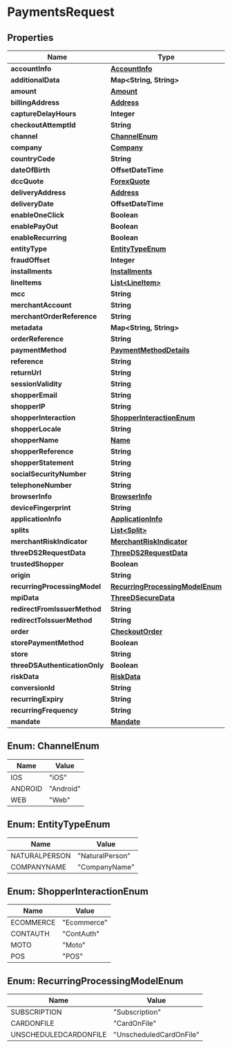 

# PaymentsRequest


## Properties

| Name | Type | Description | Notes |
|------------ | ------------- | ------------- | -------------|
|**accountInfo** | [**AccountInfo**](AccountInfo.md) |  |  [optional] |
|**additionalData** | **Map&lt;String, String&gt;** |  |  [optional] |
|**amount** | [**Amount**](Amount.md) |  |  [optional] |
|**billingAddress** | [**Address**](Address.md) |  |  [optional] |
|**captureDelayHours** | **Integer** |  |  [optional] |
|**checkoutAttemptId** | **String** |  |  [optional] |
|**channel** | [**ChannelEnum**](#ChannelEnum) |  |  [optional] |
|**company** | [**Company**](Company.md) |  |  [optional] |
|**countryCode** | **String** |  |  [optional] |
|**dateOfBirth** | **OffsetDateTime** |  |  [optional] |
|**dccQuote** | [**ForexQuote**](ForexQuote.md) |  |  [optional] |
|**deliveryAddress** | [**Address**](Address.md) |  |  [optional] |
|**deliveryDate** | **OffsetDateTime** |  |  [optional] |
|**enableOneClick** | **Boolean** |  |  [optional] |
|**enablePayOut** | **Boolean** |  |  [optional] |
|**enableRecurring** | **Boolean** |  |  [optional] |
|**entityType** | [**EntityTypeEnum**](#EntityTypeEnum) |  |  [optional] |
|**fraudOffset** | **Integer** |  |  [optional] |
|**installments** | [**Installments**](Installments.md) |  |  [optional] |
|**lineItems** | [**List&lt;LineItem&gt;**](LineItem.md) |  |  [optional] |
|**mcc** | **String** |  |  [optional] |
|**merchantAccount** | **String** |  |  [optional] |
|**merchantOrderReference** | **String** |  |  [optional] |
|**metadata** | **Map&lt;String, String&gt;** |  |  [optional] |
|**orderReference** | **String** |  |  [optional] |
|**paymentMethod** | [**PaymentMethodDetails**](PaymentMethodDetails.md) |  |  [optional] |
|**reference** | **String** |  |  [optional] |
|**returnUrl** | **String** |  |  [optional] |
|**sessionValidity** | **String** |  |  [optional] |
|**shopperEmail** | **String** |  |  [optional] |
|**shopperIP** | **String** |  |  [optional] |
|**shopperInteraction** | [**ShopperInteractionEnum**](#ShopperInteractionEnum) |  |  [optional] |
|**shopperLocale** | **String** |  |  [optional] |
|**shopperName** | [**Name**](Name.md) |  |  [optional] |
|**shopperReference** | **String** |  |  [optional] |
|**shopperStatement** | **String** |  |  [optional] |
|**socialSecurityNumber** | **String** |  |  [optional] |
|**telephoneNumber** | **String** |  |  [optional] |
|**browserInfo** | [**BrowserInfo**](BrowserInfo.md) |  |  [optional] |
|**deviceFingerprint** | **String** |  |  [optional] |
|**applicationInfo** | [**ApplicationInfo**](ApplicationInfo.md) |  |  [optional] |
|**splits** | [**List&lt;Split&gt;**](Split.md) |  |  [optional] |
|**merchantRiskIndicator** | [**MerchantRiskIndicator**](MerchantRiskIndicator.md) |  |  [optional] |
|**threeDS2RequestData** | [**ThreeDS2RequestData**](ThreeDS2RequestData.md) |  |  [optional] |
|**trustedShopper** | **Boolean** |  |  [optional] |
|**origin** | **String** |  |  [optional] |
|**recurringProcessingModel** | [**RecurringProcessingModelEnum**](#RecurringProcessingModelEnum) |  |  [optional] |
|**mpiData** | [**ThreeDSecureData**](ThreeDSecureData.md) |  |  [optional] |
|**redirectFromIssuerMethod** | **String** |  |  [optional] |
|**redirectToIssuerMethod** | **String** |  |  [optional] |
|**order** | [**CheckoutOrder**](CheckoutOrder.md) |  |  [optional] |
|**storePaymentMethod** | **Boolean** |  |  [optional] |
|**store** | **String** |  |  [optional] |
|**threeDSAuthenticationOnly** | **Boolean** |  |  [optional] |
|**riskData** | [**RiskData**](RiskData.md) |  |  [optional] |
|**conversionId** | **String** |  |  [optional] |
|**recurringExpiry** | **String** |  |  [optional] |
|**recurringFrequency** | **String** |  |  [optional] |
|**mandate** | [**Mandate**](Mandate.md) |  |  [optional] |



## Enum: ChannelEnum

| Name | Value |
|---- | -----|
| IOS | &quot;iOS&quot; |
| ANDROID | &quot;Android&quot; |
| WEB | &quot;Web&quot; |



## Enum: EntityTypeEnum

| Name | Value |
|---- | -----|
| NATURALPERSON | &quot;NaturalPerson&quot; |
| COMPANYNAME | &quot;CompanyName&quot; |



## Enum: ShopperInteractionEnum

| Name | Value |
|---- | -----|
| ECOMMERCE | &quot;Ecommerce&quot; |
| CONTAUTH | &quot;ContAuth&quot; |
| MOTO | &quot;Moto&quot; |
| POS | &quot;POS&quot; |



## Enum: RecurringProcessingModelEnum

| Name | Value |
|---- | -----|
| SUBSCRIPTION | &quot;Subscription&quot; |
| CARDONFILE | &quot;CardOnFile&quot; |
| UNSCHEDULEDCARDONFILE | &quot;UnscheduledCardOnFile&quot; |



